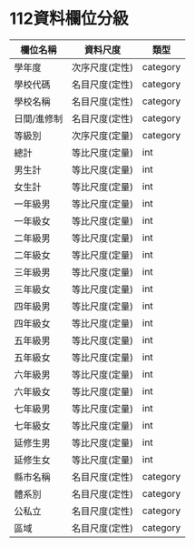 # 112資料欄位分級
|欄位名稱        |資料尺度         |類型           |
|----------------|----------------|--------------|
|學年度        |次序尺度(定性)         |category|
|學校代碼        |名目尺度(定性)         |category|
|學校名稱        |名目尺度(定性)         |category|
|日間/進修制        |名目尺度(定性)         |category|
|等級別        |次序尺度(定量)         |category|
|總計        |等比尺度(定量)         |int      |
|男生計       |等比尺度(定量)         |int      |
|女生計        |等比尺度(定量)         |int      |
|一年級男        |等比尺度(定量)         |int      |
|一年級女        |等比尺度(定量)         |int      |
|二年級男        |等比尺度(定量)         |int      |
|二年級女        |等比尺度(定量)         |int      |
|三年級男        |等比尺度(定量)         |int      |
|三年級女        |等比尺度(定量)         |int      |
|四年級男        |等比尺度(定量)         |int      |
|四年級女        |等比尺度(定量)         |int      |
|五年級男        |等比尺度(定量)         |int      |
|五年級女        |等比尺度(定量)         |int      |
|六年級男        |等比尺度(定量)         |int      |
|六年級女        |等比尺度(定量)         |int      |
|七年級男        |等比尺度(定量)         |int      |
|七年級女        |等比尺度(定量)         |int      |
|延修生男        |等比尺度(定量)         |int      |
|延修生女        |等比尺度(定量)         |int      |
|縣市名稱        |名目尺度(定性)         |category |
|體系別        |名目尺度(定性)         |category   |
|公私立        |名目尺度(定性)         |category   |
|區域        |名目尺度(定性)         |category     |


